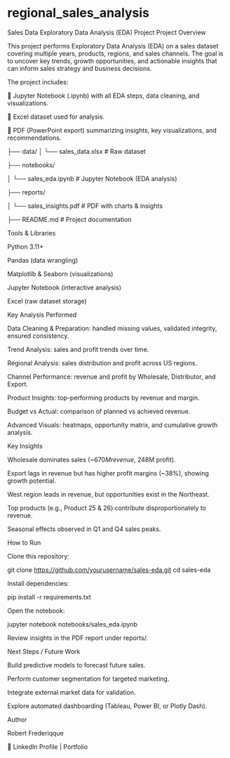 # regional_sales_analysis

Sales Data Exploratory Data Analysis (EDA) Project
Project Overview

This project performs Exploratory Data Analysis (EDA) on a sales dataset covering multiple years, products, regions, and sales channels.
The goal is to uncover key trends, growth opportunities, and actionable insights that can inform sales strategy and business decisions.

The project includes:

📑 Jupyter Notebook (.ipynb) with all EDA steps, data cleaning, and visualizations.

📂 Excel dataset used for analysis.

📘 PDF (PowerPoint export) summarizing insights, key visualizations, and recommendations.

├── data/
│   └── sales_data.xlsx       # Raw dataset

├── notebooks/

│   └── sales_eda.ipynb       # Jupyter Notebook (EDA analysis)

├── reports/

│   └── sales_insights.pdf    # PDF with charts & insights

├── README.md                 # Project documentation


Tools & Libraries

Python 3.11+

Pandas (data wrangling)

Matplotlib & Seaborn (visualizations)

Jupyter Notebook (interactive analysis)

Excel (raw dataset storage)

Key Analysis Performed

Data Cleaning & Preparation: handled missing values, validated integrity, ensured consistency.

Trend Analysis: sales and profit trends over time.

Regional Analysis: sales distribution and profit across US regions.

Channel Performance: revenue and profit by Wholesale, Distributor, and Export.

Product Insights: top-performing products by revenue and margin.

Budget vs Actual: comparison of planned vs achieved revenue.

Advanced Visuals: heatmaps, opportunity matrix, and cumulative growth analysis.

Key Insights

Wholesale dominates sales (~$670M revenue, ~$248M profit).

Export lags in revenue but has higher profit margins (~38%), showing growth potential.

West region leads in revenue, but opportunities exist in the Northeast.

Top products (e.g., Product 25 & 26) contribute disproportionately to revenue.

Seasonal effects observed in Q1 and Q4 sales peaks.

How to Run

Clone this repository:

git clone https://github.com/yourusername/sales-eda.git
cd sales-eda


Install dependencies:

pip install -r requirements.txt


Open the notebook:

jupyter notebook notebooks/sales_eda.ipynb


Review insights in the PDF report under reports/.

Next Steps / Future Work

Build predictive models to forecast future sales.

Perform customer segmentation for targeted marketing.

Integrate external market data for validation.

Explore automated dashboarding (Tableau, Power BI, or Plotly Dash).

Author

Robert Frederiqque

🔗 LinkedIn Profile
 | Portfolio
